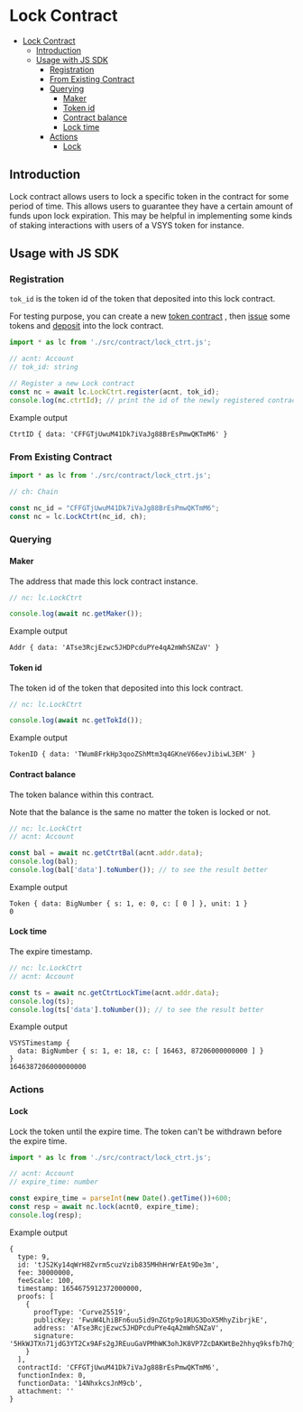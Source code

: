 # Lock Contract

- [Lock Contract](#lock-contract)
  - [Introduction](#introduction)
  - [Usage with JS SDK](#usage-with-js-sdk)
    - [Registration](#registration)
    - [From Existing Contract](#from-existing-contract)
    - [Querying](#querying)
      - [Maker](#maker)
      - [Token id](#token-id)
      - [Contract balance](#contract-balance)
      - [Lock time](#lock-time)
    - [Actions](#actions)
      - [Lock](#lock)


## Introduction

Lock contract allows users to lock a specific token in the contract for some period of time. This allows users to guarantee they have a certain amount of funds upon lock expiration. This may be helpful in implementing some kinds of staking interactions with users of a VSYS token for instance.

## Usage with JS SDK

### Registration

`tok_id` is the token id of the token that deposited into this lock contract.

For testing purpose, you can create a new [token contract]() , then [issue]() some tokens and [deposit]() into the lock contract.

```javascript
import * as lc from './src/contract/lock_ctrt.js';

// acnt: Account
// tok_id: string

// Register a new Lock contract
const nc = await lc.LockCtrt.register(acnt, tok_id);
console.log(nc.ctrtId); // print the id of the newly registered contract
```

Example output

```
CtrtID { data: 'CFFGTjUwuM41Dk7iVaJg88BrEsPmwQKTmM6' }
```

### From Existing Contract

```javascript
import * as lc from './src/contract/lock_ctrt.js';

// ch: Chain

const nc_id = "CFFGTjUwuM41Dk7iVaJg88BrEsPmwQKTmM6";
const nc = lc.LockCtrt(nc_id, ch);
```

### Querying

#### Maker

The address that made this lock contract instance.

```javascript
// nc: lc.LockCtrt

console.log(await nc.getMaker());
```

Example output

```
Addr { data: 'ATse3RcjEzwc5JHDPcduPYe4qA2mWhSNZaV' }
```

#### Token id

The token id of the token that deposited into this lock contract.

```javascript
// nc: lc.LockCtrt

console.log(await nc.getTokId());
```

Example output

```
TokenID { data: 'TWum8FrkHp3qooZShMtm3q4GKneV66evJibiwL3EM' }
```

#### Contract balance

The token balance within this contract. 

Note that the balance is the same no matter the token is locked or not.

```javascript
// nc: lc.LockCtrt
// acnt: Account

const bal = await nc.getCtrtBal(acnt.addr.data);
console.log(bal);
console.log(bal['data'].toNumber()); // to see the result better
```

Example output

```
Token { data: BigNumber { s: 1, e: 0, c: [ 0 ] }, unit: 1 }
0
```

#### Lock time

The expire timestamp.

```javascript
// nc: lc.LockCtrt
// acnt: Account

const ts = await nc.getCtrtLockTime(acnt.addr.data);
console.log(ts);
console.log(ts['data'].toNumber()); // to see the result better
```

Example output

```
VSYSTimestamp {
  data: BigNumber { s: 1, e: 18, c: [ 16463, 87206000000000 ] }
}
1646387206000000000
```

### Actions

#### Lock

Lock the token until the expire time. The token can't be withdrawn before the expire time.

```javascript
import * as lc from './src/contract/lock_ctrt.js';

// acnt: Account
// expire_time: number

const expire_time = parseInt(new Date().getTime())+600;
const resp = await nc.lock(acnt0, expire_time);
console.log(resp);

```

Example output

```
{
  type: 9,
  id: 'tJS2Ky14qWrH8Zvrm5cuzVzib835MHhHrWrEAt9De3m',
  fee: 30000000,
  feeScale: 100,
  timestamp: 1654675912372000000,
  proofs: [
    {
      proofType: 'Curve25519',
      publicKey: 'FwuW4LhiBFn6uu5id9nZGtp9o1RUG3DoX5MhyZibrjkE',
      address: 'ATse3RcjEzwc5JHDPcduPYe4qA2mWhSNZaV',
      signature: '5HkWJTXn71jdG3YT2Cx9AFs2gJREuuGaVPMhWK3ohJK8VP7ZcDAKWtBe2hhyq9ksfb7hQjfizePKEBG68oiRcaWz'
    }
  ],
  contractId: 'CFFGTjUwuM41Dk7iVaJg88BrEsPmwQKTmM6',
  functionIndex: 0,
  functionData: '14NhxkcsJnM9cb',
  attachment: ''
}
```
